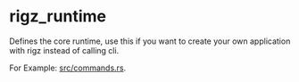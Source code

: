 # rigz_runtime

Defines the core runtime, use this if you want to create your own application with rigz instead of calling cli.

For Example: [src/commands.rs](src/commands.rs).